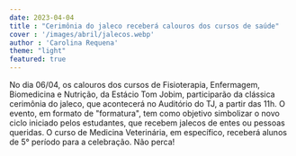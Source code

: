 ```yaml
---
date: 2023-04-04
title : "Cerimônia do jaleco receberá calouros dos cursos de saúde"
cover : '/images/abril/jalecos.webp'
author : 'Carolina Requena'
theme: "light"
featured: true
---
```

No dia 06/04, os calouros dos cursos de Fisioterapia, Enfermagem, Biomedicina e Nutrição, da Estácio Tom Jobim, participarão da clássica cerimônia do jaleco, que acontecerá no Auditório do TJ, a partir das 11h.
O evento, em formato de "formatura", tem como objetivo simbolizar o novo ciclo iniciado pelos estudantes, que recebem jalecos de entes ou pessoas queridas. O curso de Medicina Veterinária, em específico, receberá alunos de 5° período para a celebração. Não perca!